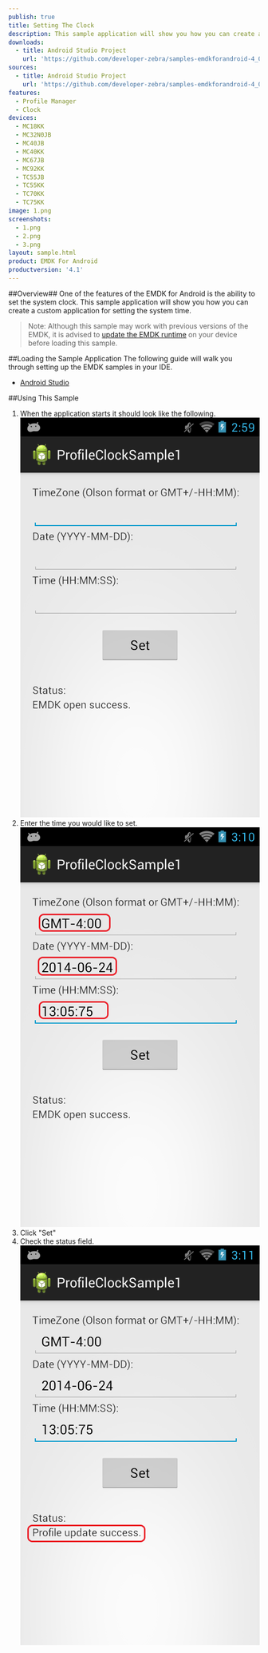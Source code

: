 ```yaml
---
publish: true
title: Setting The Clock
description: This sample application will show you how you can create a custom application for setting the system time using the Clock Feature of Profile Manager.
downloads:
  - title: Android Studio Project
    url: 'https://github.com/developer-zebra/samples-emdkforandroid-4_0/archive/ProfileClockSample1.zip'
sources:
  - title: Android Studio Project
    url: 'https://github.com/developer-zebra/samples-emdkforandroid-4_0/tree/ProfileClockSample1'
features:
  - Profile Manager
  - Clock
devices:
  - MC18KK
  - MC32N0JB
  - MC40JB
  - MC40KK
  - MC67JB
  - MC92KK
  - TC55JB
  - TC55KK
  - TC70KK
  - TC75KK
image: 1.png
screenshots:
  - 1.png
  - 2.png
  - 3.png
layout: sample.html
product: EMDK For Android
productversion: '4.1'
---
```


##Overview##
One of the features of the EMDK for Android is the ability to set the system clock. This sample application will show you how you can create a custom application for setting the system time. 

>Note: Although this sample may work with previous versions of the EMDK, it is advised to [update the EMDK runtime](../../guide/setupDevice/) on your device before loading this sample.

##Loading the Sample Application
The following guide will walk you through setting up the EMDK samples in your IDE.

* [Android Studio](/emdk-for-android/4-1/guide/emdksamples_androidstudio)

##Using This Sample
1. When the application starts it should look like the following.  
  ![img](3_1.png)  
2. Enter the time you would like to set.  
  ![img](3_2.png)    
3.  Click "Set" 
4.  Check the status field.   
  ![img](3_3.png)  














